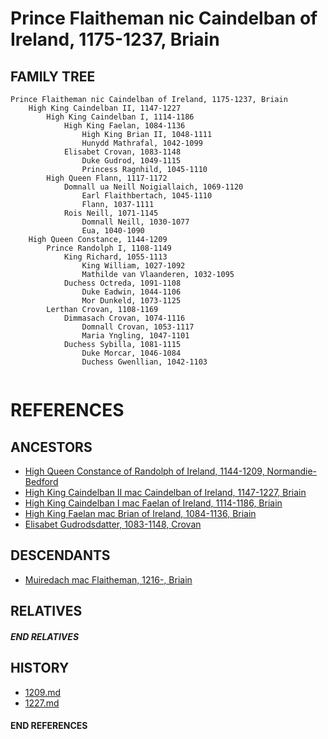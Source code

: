 # Prince Flaitheman nic Caindelban of Ireland, 1175-1237, Briain

## FAMILY TREE 
```
Prince Flaitheman nic Caindelban of Ireland, 1175-1237, Briain
    High King Caindelban II, 1147-1227
        High King Caindelban I, 1114-1186
            High King Faelan, 1084-1136
                High King Brian II, 1048-1111
                Hunydd Mathrafal, 1042-1099
            Elisabet Crovan, 1083-1148
                Duke Gudrod, 1049-1115
                Princess Ragnhild, 1045-1110
        High Queen Flann, 1117-1172
            Domnall ua Neill Noigiallaich, 1069-1120
                Earl Flaithbertach, 1045-1110
                Flann, 1037-1111
            Rois Neill, 1071-1145
                Domnall Neill, 1030-1077
                Eua, 1040-1090
    High Queen Constance, 1144-1209
        Prince Randolph I, 1108-1149
            King Richard, 1055-1113
                King William, 1027-1092
                Mathilde van Vlaanderen, 1032-1095
            Duchess Octreda, 1091-1108
                Duke Eadwin, 1044-1106
                Mor Dunkeld, 1073-1125
        Lerthan Crovan, 1108-1169
            Dimmasach Crovan, 1074-1116
                Domnall Crovan, 1053-1117
                Maria Yngling, 1047-1101
            Duchess Sybilla, 1081-1115
                Duke Morcar, 1046-1084
                Duchess Gwenllian, 1042-1103
        
```


# REFERENCES

## ANCESTORS
* [High Queen Constance of Randolph of Ireland, 1144-1209, Normandie-Bedford](constance_randolph_1144.md)
* [High King Caindelban II mac Caindelban of Ireland, 1147-1227, Briain](caindelban_ii_mac_caindelban_1147.md)
* [High King Caindelban I mac Faelan of Ireland, 1114-1186, Briain](caindelban_i_mac_faelan_1114.md)
* [High King Faelan mac Brian of Ireland, 1084-1136, Briain](faelan_mac_brian_1084.md)
* [Elisabet Gudrodsdatter, 1083-1148, Crovan](elisabet_gudrodsdatter_1083.md)

## DESCENDANTS
* [Muiredach mac Flaitheman, 1216-, Briain](muiredach_macflaitheman_1216.md)

## RELATIVES

##### END RELATIVES 
## HISTORY
* [1209.md](../h/1209.md)
* [1227.md](../h/1227.md)

#### END REFERENCES
